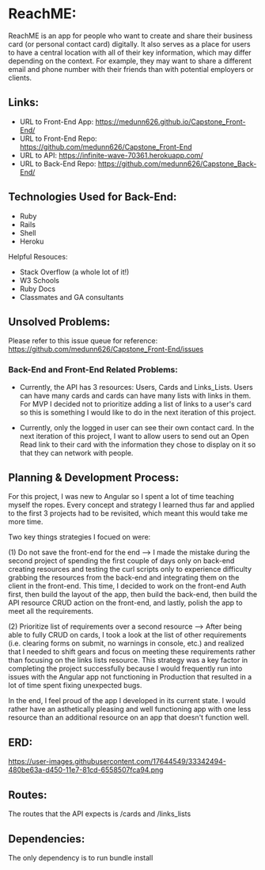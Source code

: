 # ReachME:
ReachME is an app for people who want to create and share their business card (or personal contact card) digitally. It also serves as a place for users to have a central location with all of their key information, which may differ depending on the context. For example, they may want to share a different email and phone number with their friends than with potential employers or clients.

## Links:

- URL to Front-End App: https://medunn626.github.io/Capstone_Front-End/
- URL to Front-End Repo: https://github.com/medunn626/Capstone_Front-End
- URL to API: https://infinite-wave-70361.herokuapp.com/
- URL to Back-End Repo: https://github.com/medunn626/Capstone_Back-End/

## Technologies Used for Back-End:

- Ruby
- Rails
- Shell
- Heroku

Helpful Resouces:
- Stack Overflow (a whole lot of it!)
- W3 Schools
- Ruby Docs
- Classmates and GA consultants

## Unsolved Problems:

Please refer to this issue queue for reference: https://github.com/medunn626/Capstone_Front-End/issues

### Back-End and Front-End Related Problems:

- Currently, the API has 3 resources: Users, Cards and Links_Lists. Users can have many cards and cards can have many lists with links in them. For MVP I decided not to prioritize adding a list of links to a user's card so this is something I would like to do in the next iteration of this project.

- Currently, only the logged in user can see their own contact card. In the next iteration of this project, I want to allow users to send out an Open Read link to their card with the information they chose to display on it so that they can network with people.

## Planning & Development Process:

For this project, I was new to Angular so I spent a lot of time teaching myself the ropes. Every concept and strategy I learned thus far and applied to the first 3 projects had to be revisited, which meant this would take me more time.

Two key things strategies I focued on were:

(1) Do not save the front-end for the end --> I made the mistake during the second project of spending the first couple of days only on back-end creating resources and testing the curl scripts only to experience difficulty grabbing the resources from the back-end and integrating them on the client in the front-end. This time, I decided to work on the front-end Auth first, then build the layout of the app, then build the back-end, then build the API resource CRUD action on the front-end, and lastly, polish the app to meet all the requirements.

(2) Prioritize list of requirements over a second resource --> After being able to fully CRUD on cards, I took a look at the list of other requirements (i.e. clearing forms on submit, no warnings in console, etc.) and realized that I needed to shift gears and focus on meeting these requirements rather than focusing on the links lists resource. This strategy was a key factor in completing the project successfully because I would frequently run into issues with the Angular app not functioning in Production that resulted in a lot of time spent fixing unexpected bugs.

In the end, I feel proud of the app I developed in its current state. I would rather have an asthetically pleasing and well functioning app with one less resource than an additional resource on an app that doesn't function well. 

## ERD:
https://user-images.githubusercontent.com/17644549/33342494-480be63a-d450-11e7-81cd-6558507fca94.png

## Routes:
The routes that the API expects is /cards and /links_lists

## Dependencies:
The only dependency is to run bundle install
